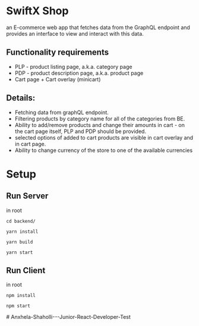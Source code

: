 # SwiftX Shop

an E-commerce web app that fetches data from the GraphQL endpoint and provides an interface to view and interact with this data.

## Functionality requirements

- PLP - product listing page, a.k.a. category page
- PDP - product description page, a.k.a. product page
- Cart page + Cart overlay (minicart)

## Details:

- Fetching data from graphQL endpoint.
- Filtering products by category name for all of the categories from BE.
- Ability to add/remove products and change their amounts in cart - on the cart page itself, PLP and PDP should be provided.
- selected options of added to cart products are visible in cart overlay and in cart page.
- Ability to change currency of the store to one of the available currencies

# Setup
## Run Server

in root

```
cd backend/

yarn install

yarn build

yarn start
```

## Run Client

in root

```
npm install

npm start
```
#   A n x h e l a - S h a h o l l i - - - J u n i o r - R e a c t - D e v e l o p e r - T e s t  
 